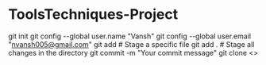 # ToolsTechniques-Project
git init
git config --global user.name "Vansh"
git config --global user.email "nvansh005@gmail.com"
git add <filename>  # Stage a specific file
git add .           # Stage all changes in the directory
git commit -m "Your commit message"
git clone <>


